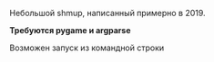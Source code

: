 Небольшой shmup, написанный примерно в 2019.

**Требуются pygame и argparse**

Возможен запуск из командной строки
